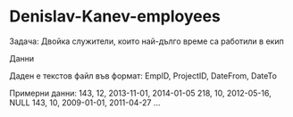 # Denislav-Kanev-employees

Задача: Двойка служители, които най-дълго време са работили в екип 
 
Данни 
 
Даден е текстов файл във формат: EmpID, ProjectID, DateFrom, DateTo 
 
 
Примерни данни: 143, 12, 2013-11-01, 2014-01-05 218, 10, 2012-05-16, NULL 143, 10, 2009-01-01, 2011-04-27 ... 
